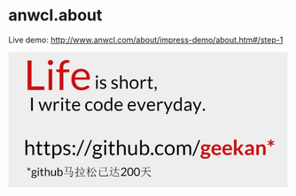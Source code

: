 anwcl.about
===========

Live demo: http://www.anwcl.com/about/impress-demo/about.htm#/step-1

![Life is short, I write code everyday.](impress-demo/life-is-short-i-write-code-everyday.jpg?raw=true)
